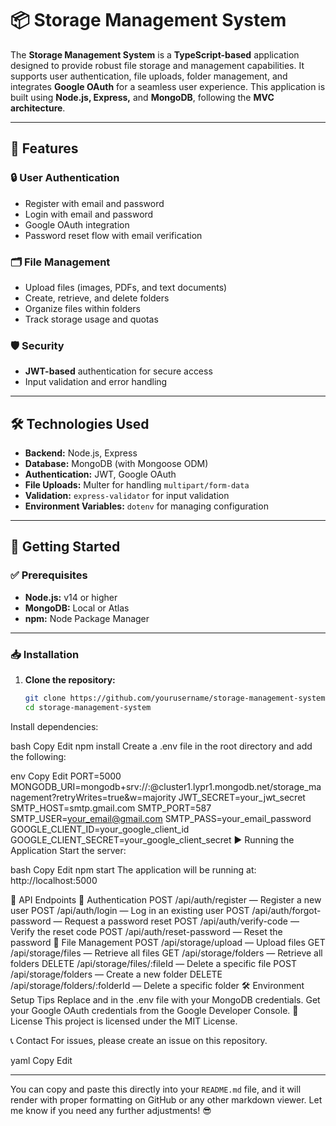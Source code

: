 # 📦 **Storage Management System**

The **Storage Management System** is a **TypeScript-based** application designed to provide robust file storage and management capabilities. It supports user authentication, file uploads, folder management, and integrates **Google OAuth** for a seamless user experience. This application is built using **Node.js, Express,** and **MongoDB**, following the **MVC architecture**.

---

## 🚀 **Features**

### 🔒 **User Authentication**
- Register with email and password  
- Login with email and password  
- Google OAuth integration  
- Password reset flow with email verification  

### 🗂 **File Management**
- Upload files (images, PDFs, and text documents)  
- Create, retrieve, and delete folders  
- Organize files within folders  
- Track storage usage and quotas  

### 🛡 **Security**
- **JWT-based** authentication for secure access  
- Input validation and error handling  

---

## 🛠 **Technologies Used**
- **Backend:** Node.js, Express  
- **Database:** MongoDB (with Mongoose ODM)  
- **Authentication:** JWT, Google OAuth  
- **File Uploads:** Multer for handling `multipart/form-data`  
- **Validation:** `express-validator` for input validation  
- **Environment Variables:** `dotenv` for managing configuration  

---

## 📝 **Getting Started**

### ✅ **Prerequisites**
- **Node.js:** v14 or higher  
- **MongoDB:** Local or Atlas  
- **npm:** Node Package Manager  

---

### 📥 **Installation**

1. **Clone the repository:**

   ```bash
   git clone https://github.com/yourusername/storage-management-system.git
   cd storage-management-system
Install dependencies:

bash
Copy
Edit
npm install
Create a .env file in the root directory and add the following:

env
Copy
Edit
PORT=5000
MONGODB_URI=mongodb+srv://<username>:<password>@cluster1.lypr1.mongodb.net/storage_management?retryWrites=true&w=majority
JWT_SECRET=your_jwt_secret
SMTP_HOST=smtp.gmail.com
SMTP_PORT=587
SMTP_USER=your_email@gmail.com
SMTP_PASS=your_email_password
GOOGLE_CLIENT_ID=your_google_client_id
GOOGLE_CLIENT_SECRET=your_google_client_secret
▶️ Running the Application
Start the server:

bash
Copy
Edit
npm start
The application will be running at: http://localhost:5000

📌 API Endpoints
🔑 Authentication
POST /api/auth/register — Register a new user
POST /api/auth/login — Log in an existing user
POST /api/auth/forgot-password — Request a password reset
POST /api/auth/verify-code — Verify the reset code
POST /api/auth/reset-password — Reset the password
📂 File Management
POST /api/storage/upload — Upload files
GET /api/storage/files — Retrieve all files
GET /api/storage/folders — Retrieve all folders
DELETE /api/storage/files/:fileId — Delete a specific file
POST /api/storage/folders — Create a new folder
DELETE /api/storage/folders/:folderId — Delete a specific folder
🛠 Environment Setup Tips
Replace <username> and <password> in the .env file with your MongoDB credentials.
Get your Google OAuth credentials from the Google Developer Console.
📄 License
This project is licensed under the MIT License.

📞 Contact
For issues, please create an issue on this repository.

yaml
Copy
Edit

---

You can copy and paste this directly into your `README.md` file, and it will render with proper formatting on GitHub or any other markdown viewer. Let me know if you need any further adjustments! 😎
